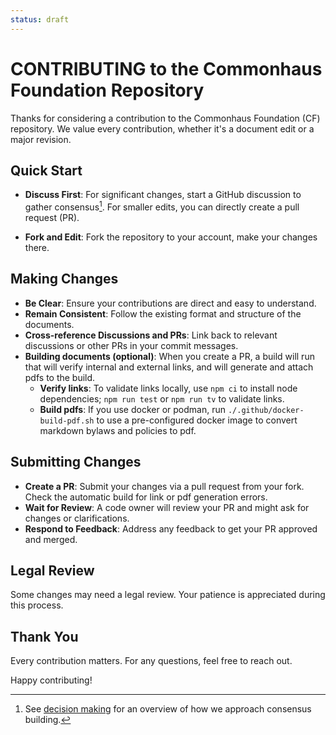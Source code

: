 ```yaml
---
status: draft
---
```

# CONTRIBUTING to the Commonhaus Foundation Repository

Thanks for considering a contribution to the Commonhaus Foundation (CF) repository. We value every contribution, whether it's a document edit or a major revision.

## Quick Start

- **Discuss First**: For significant changes, start a GitHub discussion to gather consensus[^1]. For smaller edits, you can directly create a pull request (PR).

- **Fork and Edit**: Fork the repository to your account, make your changes there.

## Making Changes

- **Be Clear**: Ensure your contributions are direct and easy to understand.
- **Remain Consistent**: Follow the existing format and structure of the documents.
- **Cross-reference Discussions and PRs**: Link back to relevant discussions or other PRs in your commit messages.
- **Building documents (optional)**: When you create a PR, a build will run that will verify internal and external links, and will generate and attach pdfs to the build.
  - **Verify links**: To validate links locally, use `npm ci` to install node dependencies; `npm run test` or `npm run tv` to validate links.
  - **Build pdfs**: If you use docker or podman, run `./.github/docker-build-pdf.sh` to use a pre-configured docker image to convert markdown bylaws and policies to pdf.

## Submitting Changes

- **Create a PR**: Submit your changes via a pull request from your fork. Check the automatic build for link or pdf generation errors.
- **Wait for Review**: A code owner will review your PR and might ask for changes or clarifications.
- **Respond to Feedback**: Address any feedback to get your PR approved and merged.

## Legal Review

Some changes may need a legal review. Your patience is appreciated during this process.

## Thank You

Every contribution matters. For any questions, feel free to reach out.

Happy contributing!

[^1]: See [decision making](./bylaws/5-decision-making.md#general-decision-making) for an overview of how we approach consensus building.